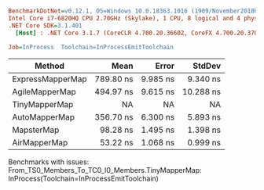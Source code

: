 ``` ini

BenchmarkDotNet=v0.12.1, OS=Windows 10.0.18363.1016 (1909/November2018Update/19H2)
Intel Core i7-6820HQ CPU 2.70GHz (Skylake), 1 CPU, 8 logical and 4 physical cores
.NET Core SDK=3.1.401
  [Host] : .NET Core 3.1.7 (CoreCLR 4.700.20.36602, CoreFX 4.700.20.37001), X64 RyuJIT

Job=InProcess  Toolchain=InProcessEmitToolchain  

```
|           Method |      Mean |    Error |    StdDev |
|----------------- |----------:|---------:|----------:|
| ExpressMapperMap | 789.80 ns | 9.985 ns |  9.340 ns |
|   AgileMapperMap | 494.97 ns | 9.615 ns | 10.288 ns |
|    TinyMapperMap |        NA |       NA |        NA |
|    AutoMapperMap | 356.70 ns | 6.300 ns |  5.893 ns |
|       MapsterMap |  98.28 ns | 1.495 ns |  1.398 ns |
|     AirMapperMap |  53.22 ns | 1.068 ns |  0.999 ns |

Benchmarks with issues:
  From_TS0_Members_To_TC0_I0_Members.TinyMapperMap: InProcess(Toolchain=InProcessEmitToolchain)
